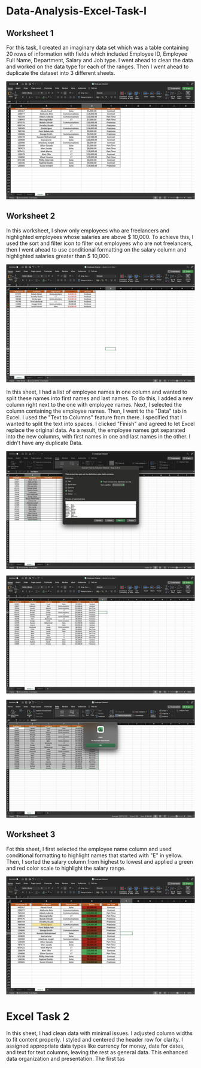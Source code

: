 # Data-Analysis-Excel-Task-I

## Worksheet 1
For this task, I created an imaginary data set which was a table containing 20 rows of information with fields which included Employee ID, Employee Full Name, Department, Salary and Job type. I went ahead to clean the data and worked on the data type for each of the ranges. Then I went ahead to duplicate the dataset into 3 different sheets.

![](https://github.com/TomiiOkotie/Data-Analysis-Excel-Task-I/blob/main/EmployeeDataset.png)

## Worksheet 2

In this worksheet, I show only employees who are freelancers and highlighted employees whose salaries are above $ 10,000. To achieve this, I used the sort and filter icon to filter out employees who are not freelancers, then I went ahead to use conditional formatting on the salary column and highlighted salaries greater than $ 10,000.

![](https://github.com/TomiiOkotie/Data-Analysis-Excel-Task-I/blob/main/SortandFilter.png)

In this sheet, I had a list of employee names in one column and wanted to split these names into first names and last names. To do this, I added a new column right next to the one with employee names. Next, I selected the column containing the employee names. Then, I went to the "Data" tab in Excel. I used the "Text to Columns" feature from there. I specified that I wanted to split the text into spaces. I clicked "Finish" and agreed to let Excel replace the original data. As a result, the employee names got separated into the new columns, with first names in one and last names in the other. I didn't have any duplicate Data. 


![](https://github.com/TomiiOkotie/Data-Analysis-Excel-Task-I/blob/main/DelimtedDataset.png) 

![](https://github.com/TomiiOkotie/Data-Analysis-Excel-Task-I/blob/main/spilltedf.png)

![](https://github.com/TomiiOkotie/Data-Analysis-Excel-Task-I/blob/main/Noduplicate.png)

## Worksheet 3

Fot this sheet, I first selected the employee name column and used conditional formatting to highlight names that started with "E" in yellow. Then, I sorted the salary column from highest to lowest and applied a green and red color scale to highlight the salary range.

![](https://github.com/TomiiOkotie/Data-Analysis-Excel-Task-I/blob/main/ConditionalFormatting.png)


#   Excel Task 2

In this sheet, I had clean data with minimal issues. I adjusted column widths to fit content properly. I styled and centered the header row for clarity. I assigned appropriate data types like currency for money, date for dates, and text for text columns, leaving the rest as general data. This enhanced data organization and presentation. The first tas



